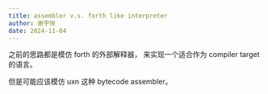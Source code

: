 ```yaml
---
title: assembler v.s. forth like interpreter
author: 谢宇恒
date: 2024-11-04
---
```


之前的思路都是模仿 forth 的外部解释器，
来实现一个适合作为 compiler target 的语言。

但是可能应该模仿 uxn 这种 bytecode assembler。
